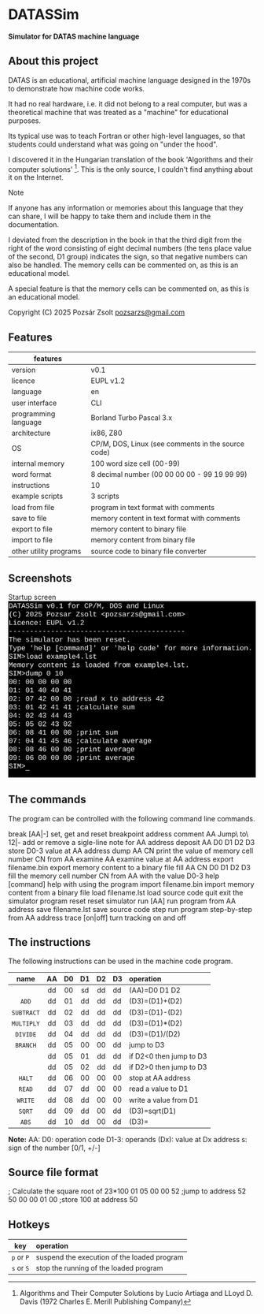 # DATASSim

**Simulator for DATAS machine language**  

## About this project

DATAS is an educational, artificial machine language designed in the 1970s to demonstrate how machine code works.

It had no real hardware, i.e. it did not belong to a real computer, but was a theoretical machine that was treated as a "machine" for educational purposes.

Its typical use was to teach Fortran or other high-level languages, so that students could understand what was going on "under the hood".

I discovered it in the Hungarian translation of the book 'Algorithms and their computer solutions' [^1]. This is the only source, I couldn't find anything about it on the Internet.

> [!NOTE]
> If anyone has any information or memories about this language that they can share, I  will be happy to take them and include them in the documentation.
>

I deviated from the description in the book in that the third digit from the right of the word consisting of eight decimal numbers (the tens place value of the second, D1 group) indicates the sign, so that negative numbers can also be handled.
The memory cells can be commented on, as this is an educational model.

A special feature is that the memory cells can be commented on, as this is an educational model.

Copyright (C) 2025 Pozsár Zsolt <pozsarzs@gmail.com>  

## Features

|features                |                                                     |
|------------------------|-----------------------------------------------------|
|version                 |v0.1                                                 |
|licence                 |EUPL v1.2                                            |
|language                |en                                                   |
|user interface          |CLI                                                  |
|programming language    |Borland Turbo Pascal 3.x                             |
|architecture            |ix86, Z80                                            |
|OS                      |CP/M, DOS, Linux (see comments in the source code)   |
|internal memory         |100 word size cell (00-99)                           |
|word format             |8 decimal number (00 00 00 00 - 99 19 99 99)         |
|instructions            |10                                                   |
|example scripts         |3 scripts                                            |
|load from file          |program in text format with comments                 |
|save to file            |memory content in text format with comments          |
|export to file          |memory content to binary file                        |
|import to file          |memory content from binary file                      |
|other utility programs  |source code to binary file converter                 |

## Screenshots

Startup screen
![CLI](datassim.png)


## The commands  

The program can be controlled with the following command line commands.

break [AA|-]             	set, get and reset breakpoint address
comment AA Jump\ to\ 12|-	add or remove a sigle-line note for AA address
deposit AA D0 D1 D2 D3   	store D0-3 value at AA address
dump AA CN               	print the value of memory cell number CN from AA
examine AA               	examine value at AA address
export filename.bin      	export memory content to a binary file
fill AA CN D0 D1 D2 D3   	fill the memory cell number CN from AA with the value D0-3
help [command]           	help with using the program
import filename.bin      	import memory content from a binary file
load filename.lst        	load source code
quit                     	exit the simulator program
reset                    	reset simulator
run [AA]                 	run program from AA address
save filename.lst        	save source code
step                     	run program step-by-step from AA address
trace [on|off]           	turn tracking on and off

## The instructions

The following instructions can be used in the machine code program.

|   name   | AA | D0 | D1 | D2 | D3 |        operation        |
|:--------:|:--:|:--:|:--:|:--:|:---|:------------------------|
|          | dd | 00 | sd | dd | dd | (AA)=D0 D1 D2           |
|`ADD`     | dd | 01 | dd | dd | dd | (D3)=(D1)+(D2)          |
|`SUBTRACT`| dd | 02 | dd | dd | dd | (D3)=(D1)-(D2)          |
|`MULTIPLY`| dd | 03 | dd | dd | dd | (D3)=(D1)*(D2)          |
|`DIVIDE`  | dd | 04 | dd | dd | dd | (D3)=(D1)/(D2)          |
|`BRANCH`  | dd | 05 | 00 | 00 | dd | jump to D3              |
|          | dd | 05 | 01 | dd | dd | if D2<0 then jump to D3 |
|          | dd | 05 | 02 | dd | dd | if D2>0 then jump to D3 |
|`HALT`    | dd | 06 | 00 | 00 | 00 | stop at AA address      |
|`READ`    | dd | 07 | dd | 00 | 00 | read a value to D1      |
|`WRITE`   | dd | 08 | dd | 00 | 00 | write a value from D1   |
|`SQRT`    | dd | 09 | dd | 00 | dd | (D3)=sqrt(D1)           |
|`ABS`     | dd | 10 | dd | 00 | dd | (D3)=|D1|               |

**Note:** 
AA:
D0:   operation code
D1-3: operands
(Dx): value at Dx address
s:    sign of the number [0/1, +/-]

## Source file format

; Calculate the square root of 23*100
01 05 00 00 52 ;jump to address 52
50 00 00 01 00 ;store 100 at address 50

## Hotkeys

|  key       | operation                                   |
|:----------:|:--------------------------------------------|
| `p` or `P` | suspend the execution of the loaded program |
| `s` or `S` | stop the running of the loaded program      |

[^1]: Algorithms and Their Computer Solutions by Lucio Artiaga and LLoyd D. Davis (1972 Charles E. Merill Publishing Company)

